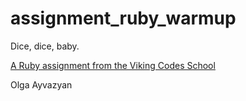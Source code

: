 assignment_ruby_warmup
======================

Dice, dice, baby.

[A Ruby assignment from the Viking Codes School](http://www.vikingcodeschool.com)

Olga Ayvazyan
